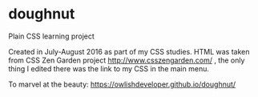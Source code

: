 # doughnut
Plain CSS learning project

Created in July-August 2016 as part of my CSS studies.
HTML was taken from CSS Zen Garden project http://www.csszengarden.com/ , the only thing I edited there was the link to my CSS in the main menu.

To marvel at the beauty: https://owlishdeveloper.github.io/doughnut/

